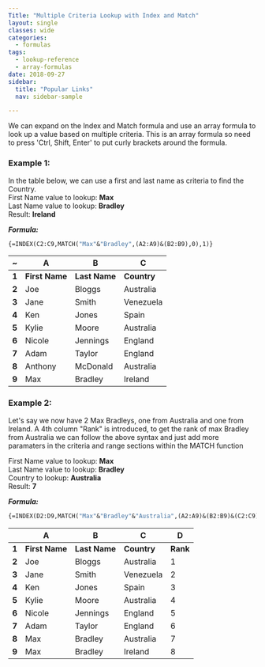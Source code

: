 ```yaml
---
Title: "Multiple Criteria Lookup with Index and Match"
layout: single
classes: wide
categories:
  - formulas
tags:
  - lookup-reference  
  - array-formulas
date: 2018-09-27
sidebar:
  title: "Popular Links"
  nav: sidebar-sample

---
```


We can expand on the Index and Match formula and use an array  formula to look up a value based on multiple criteria.
This is an array formula so need to press 'Ctrl, Shift, Enter' to put curly brackets around the formula.

### Example 1:

In the table below, we can use a first and last name as criteria to find the Country.  
First Name value to lookup: **Max**  
Last Name value to lookup: **Bradley**    
Result: **Ireland**   

***Formula:***
```vb
{=INDEX(C2:C9,MATCH("Max"&"Bradley",(A2:A9)&(B2:B9),0),1)}
```
  
| ~     | A              | B             | C           |
|-------|----------------|---------------|-------------|
| **1** | **First Name** | **Last Name** | **Country** |
| **2** | Joe            | Bloggs        | Australia   |
| **3** | Jane           | Smith         | Venezuela   |
| **4** | Ken            | Jones         | Spain       |
| **5** | Kylie          | Moore         | Australia   |
| **6** | Nicole         | Jennings      | England     |
| **7** | Adam           | Taylor        | England     |
| **8** | Anthony        | McDonald      | Australia   |
| **9** | Max            | Bradley       | Ireland     |  

### Example 2:

Let's say we now have 2 Max Bradleys, one from Australia and one from Ireland.
A 4th column "Rank" is introduced, to get the rank of max Bradley from Australia we can follow the above syntax and just add more paramaters in the criteria and range sections within the MATCH function

First Name value to lookup: **Max**   
Last Name value to lookup: **Bradley**    
Country to lookup: **Australia**    
Result: **7**

***Formula:***
```vb
{=INDEX(D2:D9,MATCH("Max"&"Bradley"&"Australia",(A2:A9)&(B2:B9)&(C2:C9),0),1)}
```

|       | A              | B             | C           | D        |
|-------|----------------|---------------|-------------|----------|
| **1** | **First Name** | **Last Name** | **Country** | **Rank** |
| **2** | Joe            | Bloggs        | Australia   | 1        |
| **3** | Jane           | Smith         | Venezuela   | 2        |
| **4** | Ken            | Jones         | Spain       | 3        |
| **5** | Kylie          | Moore         | Australia   | 4        |
| **6** | Nicole         | Jennings      | England     | 5        |
| **7** | Adam           | Taylor        | England     | 6        |
| **8** | Max            | Bradley       | Australia   | 7        |
| **9** | Max            | Bradley       | Ireland     | 8        |
